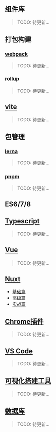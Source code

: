 ## 组件库
> TODO: 待更新...

## 打包构建
<!-- webpack相关 -->
### [webpack](/article/webpack/README.md)
> TODO: 待更新...

<!-- rollup相关 -->
### [rollup](/article/rollup/README.md)
> TODO: 待更新...
> 
<!-- vite相关 -->
## [vite](/article/vite/README.md)
> TODO: 待更新...

## 包管理
<!-- lerna -->
### [lerna](/article/lerna/README.md)
> TODO: 待更新...

<!-- pnpm相关 -->
### [pnpm](/article/pnpm/README.md)
> TODO: 待更新...

## ES6/7/8

<!-- typescript相关 -->
## [Typescript](/article/typescript/README.md)
> TODO: 待更新...

<!-- vue相关 -->
## [Vue](/article/vue/README.md)
> TODO: 待更新...

## [Nuxt](/article/ssr/README.md)
- [基础篇](/article/ssr/basic/README.md)
- [高级篇](/article/ssr/advance/README.md)
- [实战篇](/article/ssr/project/README.md)


<!-- chrome相关 -->
## [Chrome插件](/article/chrome/README.md)
> TODO: 待更新...

<!-- vscode相关 -->
## [VS Code](/article/vscode/README.md)
> TODO: 待更新...

## [可视化搭建工具](/article/visual/README.md)
> TODO: 待更新...

## [数据库](/article/db/README.md)
> TODO: 待更新...


